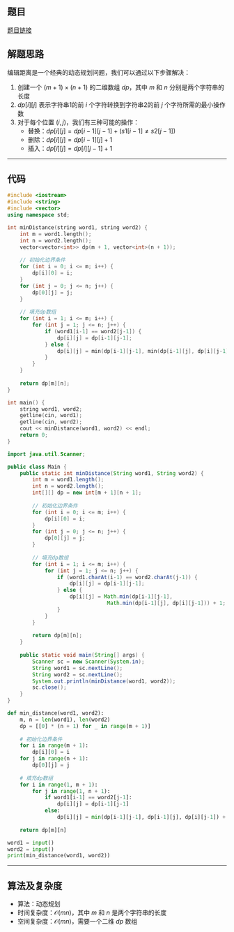 ## 题目
[题目链接](https://www.nowcoder.com/practice/3959837097c7413a961a135d7104c314?tpId=308&tqId=36876&sourceUrl=/exam/oj&channenl=wgithub&fromPut=wgithub)

## 解题思路

编辑距离是一个经典的动态规划问题，我们可以通过以下步骤解决：

1. 创建一个 $(m+1) \times (n+1)$ 的二维数组 $dp$，其中 $m$ 和 $n$ 分别是两个字符串的长度
2. $dp[i][j]$ 表示字符串1的前 $i$ 个字符转换到字符串2的前 $j$ 个字符所需的最小操作数
3. 对于每个位置 $(i,j)$，我们有三种可能的操作：
   - 替换：$dp[i][j] = dp[i-1][j-1] + (s1[i-1] \neq  s2[j-1])$
   - 删除：$dp[i][j] = dp[i-1][j] + 1$
   - 插入：$dp[i][j] = dp[i][j-1] + 1$

---

## 代码

```c++ []
#include <iostream>
#include <string>
#include <vector>
using namespace std;

int minDistance(string word1, string word2) {
    int m = word1.length();
    int n = word2.length();
    vector<vector<int>> dp(m + 1, vector<int>(n + 1));
    
    // 初始化边界条件
    for (int i = 0; i <= m; i++) {
        dp[i][0] = i;
    }
    for (int j = 0; j <= n; j++) {
        dp[0][j] = j;
    }
    
    // 填充dp数组
    for (int i = 1; i <= m; i++) {
        for (int j = 1; j <= n; j++) {
            if (word1[i-1] == word2[j-1]) {
                dp[i][j] = dp[i-1][j-1];
            } else {
                dp[i][j] = min(dp[i-1][j-1], min(dp[i-1][j], dp[i][j-1])) + 1;
            }
        }
    }
    
    return dp[m][n];
}

int main() {
    string word1, word2;
    getline(cin, word1);
    getline(cin, word2);
    cout << minDistance(word1, word2) << endl;
    return 0;
}
```
```java []
import java.util.Scanner;

public class Main {
    public static int minDistance(String word1, String word2) {
        int m = word1.length();
        int n = word2.length();
        int[][] dp = new int[m + 1][n + 1];
        
        // 初始化边界条件
        for (int i = 0; i <= m; i++) {
            dp[i][0] = i;
        }
        for (int j = 0; j <= n; j++) {
            dp[0][j] = j;
        }
        
        // 填充dp数组
        for (int i = 1; i <= m; i++) {
            for (int j = 1; j <= n; j++) {
                if (word1.charAt(i-1) == word2.charAt(j-1)) {
                    dp[i][j] = dp[i-1][j-1];
                } else {
                    dp[i][j] = Math.min(dp[i-1][j-1], 
                                Math.min(dp[i-1][j], dp[i][j-1])) + 1;
                }
            }
        }
        
        return dp[m][n];
    }
    
    public static void main(String[] args) {
        Scanner sc = new Scanner(System.in);
        String word1 = sc.nextLine();
        String word2 = sc.nextLine();
        System.out.println(minDistance(word1, word2));
        sc.close();
    }
}
```
```python []
def min_distance(word1, word2):
    m, n = len(word1), len(word2)
    dp = [[0] * (n + 1) for _ in range(m + 1)]
    
    # 初始化边界条件
    for i in range(m + 1):
        dp[i][0] = i
    for j in range(n + 1):
        dp[0][j] = j
    
    # 填充dp数组
    for i in range(1, m + 1):
        for j in range(1, n + 1):
            if word1[i-1] == word2[j-1]:
                dp[i][j] = dp[i-1][j-1]
            else:
                dp[i][j] = min(dp[i-1][j-1], dp[i-1][j], dp[i][j-1]) + 1
    
    return dp[m][n]

word1 = input()
word2 = input()
print(min_distance(word1, word2))
```

---

## 算法及复杂度
- 算法：动态规划
- 时间复杂度：$\mathcal{O}(mn)$，其中 $m$ 和 $n$ 是两个字符串的长度
- 空间复杂度：$\mathcal{O}(mn)$，需要一个二维 $dp$ 数组
````
